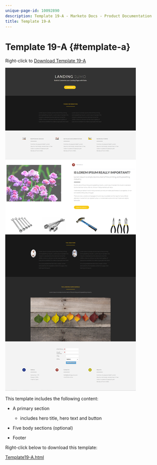 ```yaml
---
unique-page-id: 10092890
description: Template 19-A - Marketo Docs - Product Documentation
title: Template 19-A
---
```


# Template 19-A {#template-a}

Right-click to [Download Template 19-A](http://docs.marketo.com/download/attachments/10092890/template-19a.html?version=1&modificationdate=1441750318000&api=v2)

![](assets/image2015-9-16-16-3a46-3a31.png)

This template includes the following content:

* A primary section

    * includes hero title, hero text and button

* Five body sections (optional)
* Footer

Right-click below to download this template:

[Template19-A.html](http://docs.marketo.com/download/attachments/10092890/template-19a.html?version=1&modificationdate=1441750318000&api=v2)
